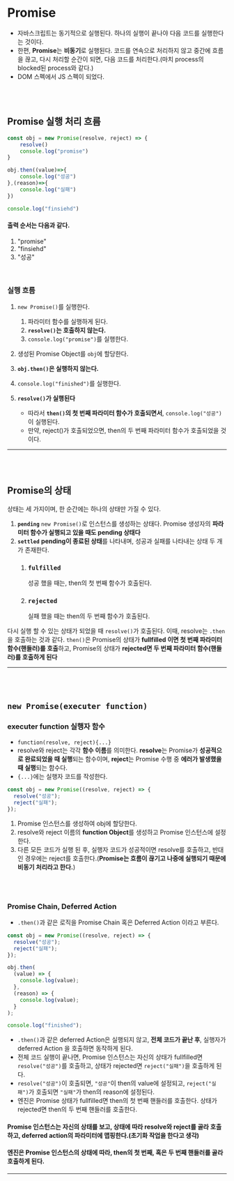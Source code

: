 # Promise

- 자바스크립트는 동기적으로 실행된다. 하나의 실행이 끝나야 다음 코드를 실행한다는 것이다.
- 한편, **Promise**는 **비동기**로 실행된다. 코드를 연속으로 처리하지 않고 중간에 흐름을 끊고, 다시 처리할 순간이 되면, 다음 코드를 처리한다.(마치 process의 blocked된 process와 같다.)
- DOM 스펙에서 JS 스펙이 되었다.

<br>
<br>

## Promise 실행 처리 흐름

```javascript
const obj = new Promise(resolve, reject) => {
    resolve()
    console.log("promise")
}

obj.then((value)=>{
    console.log("성공")
},(reason)=>{
    console.log("실패")
})

console.log("finsiehd")
```

#### 출력 순서는 다음과 같다.

1. "promise"
2. "finsiehd"
3. "성공"

<br>

### 실행 흐름

1. `new Promise()`를 실행한다.

   1. 파라미터 함수를 실행하게 된다.
   2. **`resolve()`는 호출하지 않는다.**
   3. `console.log("promise")`를 실행한다.

2. 생성된 Promise Object를 `obj`에 할당한다.
3. **`obj.then()`은 실행하지 않는다.**
4. `console.log("finished")`를 실행한다.
5. **`resolve()`가 실행된다**
   - 따라서 **`then()`의 첫 번째 파라미터 함수가 호출되면서**, `console.log("성공")`이 실행된다.
   - 만약, reject()가 호출되었으면, then의 두 번째 파라미터 함수가 호출되었을 것이다.

<hr>
<br>
<br>

## Promise의 상태

상태는 세 가지이며, 한 순간에는 하나의 상태만 가질 수 있다.

1. **`pending`**
   `new Promise()`로 인스턴스를 생성하는 상태다. Promise 생성자의 **파라미터 함수가 실행되고 있을 때도 pending 상태다**
   <br>
2. **`settled`**
   **pending이 종료된 상태**를 나타내며, 성공과 실패를 나타내는 상태 두 개가 존재한다.
   1. ### **`fulfilled`**
      성공 했을 때는, then의 첫 번째 함수가 호출된다.
   2. ### **`rejected`**
      실패 했을 때는 then의 두 번째 함수가 호출된다.

다시 실행 할 수 있는 상태가 되었을 때 `resolve()`가 호출된다. 이때, resolve는 `.then`을 호출하는 것과 같다. `then()`은 Promise의 상태가 **fullfilled 이면 첫 번째 파라미터 함수(핸들러)를 호출**하고, Promise의 상태가 **rejected면 두 번째 파라미터 함수(핸들러)를 호출하게 된다**

<hr>
<br>
<br>

## `new Promise(executer function)`

### executer function 실행자 함수

- `function(resolve, reject){...}`
- resolve와 reject는 각각 **함수 이름**를 의미한다. **resolve**는 Promise가 **성공적으로 완료되었을 때 실행**되는 함수이며, **reject**는 Promise 수행 중 **에러가 발생했을 때 실행**되는 함수다.
- `{...}`에는 실행자 코드를 작성한다.

```javascript
const obj = new Promise((resolve, reject) => {
  resolve("성공");
  reject("실패");
});
```

1. Promise 인스턴스를 생성하여 obj에 할당한다.
2. resolve와 reject 이름의 **function Object**를 생성하고 Promise 인스턴스에 설정한다.
3. 다른 모든 코드가 실행 된 후, 실행자 코드가 성공적이면 resolve를 호출하고, 반대인 경우에는 reject를 호출한다.(**Promise는 흐름이 끊기고 나중에 실행되기 때문에 비동기 처리라고 한다.**)

<br>
<br>

### Promise Chain, Deferred Action

- `.then()`과 같은 로직을 Promise Chain 혹은 Deferred Action 이라고 부른다.

```javascript
const obj = new Promise((resolve, reject) => {
  resolve("성공");
  reject("실패");
});

obj.then(
  (value) => {
    console.log(value);
  },
  (reason) => {
    console.log(value);
  }
);

console.log("finished");
```

- `.then()`과 같은 deferred Action은 실행되지 않고, **전체 코드가 끝난 후**, 실행자가 deferred Action 을 호출하면 동작하게 된다.
- 전체 코드 실행이 끝나면, Promise 인스턴스는 자신의 상태가 fullfilled면 `resolve("성공")`를 호출하고, 상태가 rejected면 `reject("실패")`을 호출하게 된다.
- `resolve("성공")`이 호출되면, `"성공"`이 then의 value에 설정되고, `reject("실패")`가 호출되면 `"실패"`가 then의 reason에 설정된다.
- 엔진은 Promise 상태가 fullfilled면 then의 첫 번째 핸들러를 호출한다. 상태가 rejected면 then의 두 번째 핸들러를 호출한다.

#### Promise 인스턴스는 자신의 상태를 보고, 상태에 따라 resolve와 reject를 골라 호출하고, deferred action의 파라미터에 맵핑한다.(초기화 작업을 한다고 생각)

#### 엔진은 Promise 인스턴스의 상태에 따라, then의 첫 번째, 혹은 두 번째 핸들러를 골라 호출하게 된다.

<hr>
<br>
<br>
